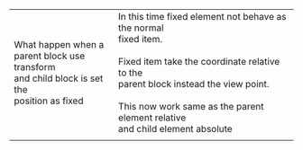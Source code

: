 
|                                                                                                      |                                                                                                                                                                                                                                                            |
| ---------------------------------------------------------------------------------------------------- | ---------------------------------------------------------------------------------------------------------------------------------------------------------------------------------------------------------------------------------------------------------- |
| What happen when a <br>parent block use transform<br>and child block is set the<br>position as fixed | In this time fixed element not behave as the normal<br>fixed item. <br><br>Fixed item take the coordinate relative to the <br>parent block instead the view point.<br> <br>This now work same as the parent element relative<br>and child element absolute |
|                                                                                                      |                                                                                                                                                                                                                                                            |
